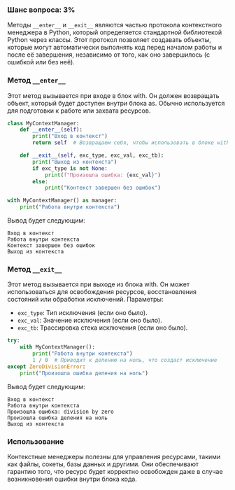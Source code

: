 ### Шанс вопроса: 3%

Методы `__enter__` и `__exit__` являются частью протокола контекстного менеджера в Python, который определяется стандартной библиотекой Python через классы. Этот протокол позволяет создавать объекты, которые могут автоматически выполнять код перед началом работы и после её завершения, независимо от того, как оно завершилось (с ошибкой или без неё).

### Метод `__enter__`
Этот метод вызывается при входе в блок with. Он должен возвращать объект, который будет доступен внутри блока as. Обычно используется для подготовки к работе или захвата ресурсов.

```python
class MyContextManager:
    def __enter__(self):
        print("Вход в контекст")
        return self  # Возвращаем себя, чтобы использовать в блоке with

    def __exit__(self, exc_type, exc_val, exc_tb):
        print("Выход из контекста")
        if exc_type is not None:
            print(f"Произошла ошибка: {exc_val}")
        else:
            print("Контекст завершен без ошибок")

with MyContextManager() as manager:
    print("Работа внутри контекста")
```

Вывод будет следующим:
```
Вход в контекст
Работа внутри контекста
Контекст завершен без ошибок
Выход из контекста
```

### Метод `__exit__`
Этот метод вызывается при выходе из блока with. Он может использоваться для освобождения ресурсов, восстановления состояний или обработки исключений. Параметры:
- `exc_type`: Тип исключения (если оно было).
- `exc_val`: Значение исключения (если оно было).
- `exc_tb`: Трассировка стека исключения (если оно было).

```python
try:
    with MyContextManager():
        print("Работа внутри контекста")
        1 / 0  # Приводит к делению на ноль, что создаст исключение
except ZeroDivisionError:
    print("Произошла ошибка деления на ноль")
```

Вывод будет следующим:
```
Вход в контекст
Работа внутри контекста
Произошла ошибка: division by zero
Произошла ошибка деления на ноль
Выход из контекста
```

### Использование
Контекстные менеджеры полезны для управления ресурсами, такими как файлы, сокеты, базы данных и другими. Они обеспечивают гарантию того, что ресурс будет корректно освобожден даже в случае возникновения ошибки внутри блока кода.